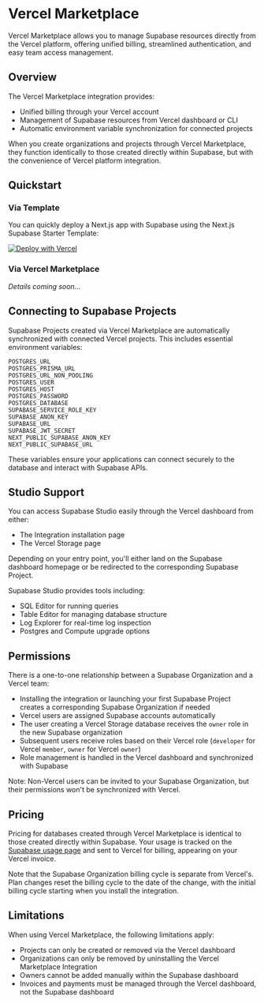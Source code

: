 # Vercel Marketplace

Vercel Marketplace allows you to manage Supabase resources directly from the Vercel platform, offering unified billing, streamlined authentication, and easy team access management.

## Overview

The Vercel Marketplace integration provides:
- Unified billing through your Vercel account
- Management of Supabase resources from Vercel dashboard or CLI
- Automatic environment variable synchronization for connected projects

When you create organizations and projects through Vercel Marketplace, they function identically to those created directly within Supabase, but with the convenience of Vercel platform integration.

## Quickstart

### Via Template

You can quickly deploy a Next.js app with Supabase using the Next.js Supabase Starter Template:

[![Deploy with Vercel](https://vercel.com/button)](https://vercel.com/new/clone?repository-url=https%3A%2F%2Fgithub.com%2Fvercel%2Fnext.js%2Ftree%2Fcanary%2Fexamples%2Fhello-world)

### Via Vercel Marketplace

*Details coming soon...*

## Connecting to Supabase Projects

Supabase Projects created via Vercel Marketplace are automatically synchronized with connected Vercel projects. This includes essential environment variables:

```
POSTGRES_URL
POSTGRES_PRISMA_URL
POSTGRES_URL_NON_POOLING
POSTGRES_USER
POSTGRES_HOST
POSTGRES_PASSWORD
POSTGRES_DATABASE
SUPABASE_SERVICE_ROLE_KEY
SUPABASE_ANON_KEY
SUPABASE_URL
SUPABASE_JWT_SECRET
NEXT_PUBLIC_SUPABASE_ANON_KEY
NEXT_PUBLIC_SUPABASE_URL
```

These variables ensure your applications can connect securely to the database and interact with Supabase APIs.

## Studio Support

You can access Supabase Studio easily through the Vercel dashboard from either:
- The Integration installation page
- The Vercel Storage page

Depending on your entry point, you'll either land on the Supabase dashboard homepage or be redirected to the corresponding Supabase Project.

Supabase Studio provides tools including:
- SQL Editor for running queries
- Table Editor for managing database structure
- Log Explorer for real-time log inspection
- Postgres and Compute upgrade options

## Permissions

There is a one-to-one relationship between a Supabase Organization and a Vercel team:
- Installing the integration or launching your first Supabase Project creates a corresponding Supabase Organization if needed
- Vercel users are assigned Supabase accounts automatically
- The user creating a Vercel Storage database receives the `owner` role in the new Supabase organization
- Subsequent users receive roles based on their Vercel role (`developer` for Vercel `member`, `owner` for Vercel `owner`)
- Role management is handled in the Vercel dashboard and synchronized with Supabase

Note: Non-Vercel users can be invited to your Supabase Organization, but their permissions won't be synchronized with Vercel.

## Pricing

Pricing for databases created through Vercel Marketplace is identical to those created directly within Supabase. Your usage is tracked on the [Supabase usage page](https://supabase.com/dashboard/org/_/usage) and sent to Vercel for billing, appearing on your Vercel invoice.

Note that the Supabase Organization billing cycle is separate from Vercel's. Plan changes reset the billing cycle to the date of the change, with the initial billing cycle starting when you install the integration.

## Limitations

When using Vercel Marketplace, the following limitations apply:
- Projects can only be created or removed via the Vercel dashboard
- Organizations can only be removed by uninstalling the Vercel Marketplace Integration
- Owners cannot be added manually within the Supabase dashboard
- Invoices and payments must be managed through the Vercel dashboard, not the Supabase dashboard
